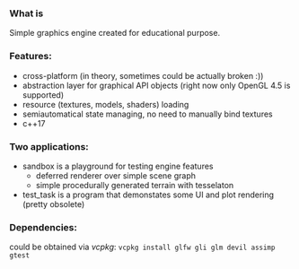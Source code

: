 ### What is
Simple graphics engine created for educational purpose.

### Features:
* cross-platform (in theory, sometimes could be actually broken :))
* abstraction layer for graphical API objects (right now only OpenGL 4.5 is supported)
* resource (textures, models, shaders) loading
* semiautomatical state managing, no need to manually bind textures
* c++17

### Two applications:
* sandbox is a playground for testing engine features
  * deferred renderer over simple scene graph
  * simple procedurally generated terrain with tesselaton
* test_task is a program that demonstates some UI and plot rendering (pretty obsolete)

### Dependencies:
could be obtained via *vcpkg*:
```vcpkg install glfw gli glm devil assimp gtest```
